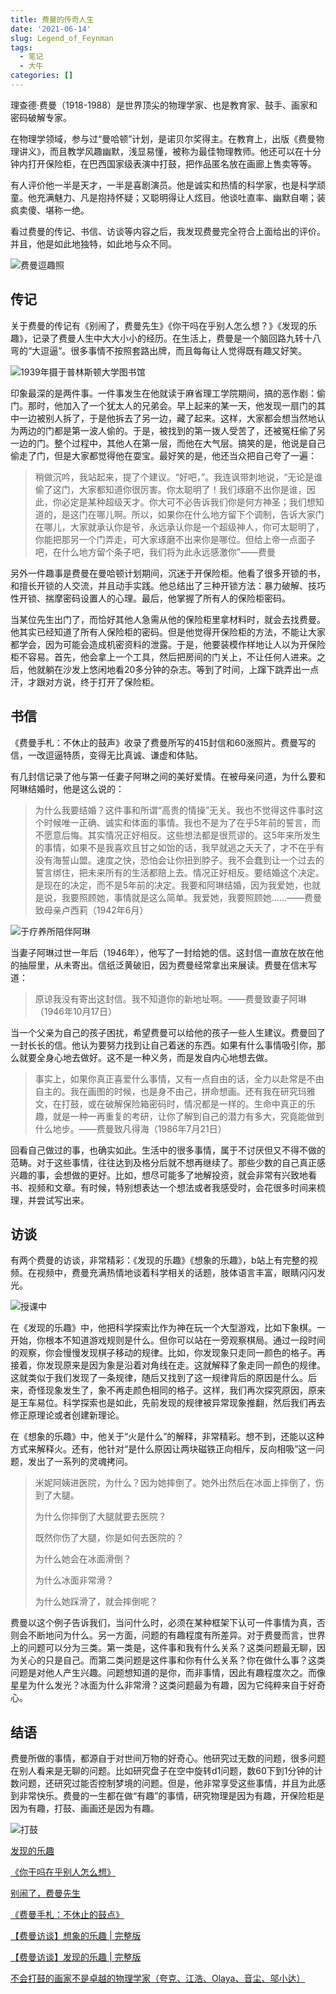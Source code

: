 ```yaml
---
title: 费曼的传奇人生
date: '2021-06-14'
slug: Legend_of_Feynman
tags:
  - 笔记
  - 大牛
categories: []
---
```


理查德·费曼（1918-1988）是世界顶尖的物理学家、也是教育家、鼓手、画家和密码破解专家。

在物理学领域，参与过“曼哈顿”计划，是诺贝尔奖得主。在教育上，出版《费曼物理讲义》，而且教学风趣幽默，浅显易懂，被称为最佳物理教师。他还可以在十分钟内打开保险柜，在巴西国家级表演中打鼓，把作品匿名放在画廊上售卖等等。

有人评价他一半是天才，一半是喜剧演员。他是诚实和热情的科学家，也是科学顽童。他充满魅力、凡是抱持怀疑；又聪明得让人炫目。他谈吐直率、幽默自嘲；装疯卖傻、堪称一绝。

看过费曼的传记、书信、访谈等内容之后，我发现费曼完全符合上面给出的评价。并且，他是如此地独特，如此地与众不同。

![费曼逗趣照](https://i.loli.net/2021/06/14/5uv9sGWRS8kFElp.jpg)

## 传记

关于费曼的传记有《别闹了，费曼先生》《你干吗在乎别人怎么想？》《发现的乐趣》，记录了费曼人生中大大小小的经历。在生活上，费曼是一个脑回路九转十八弯的“大逗逼”。很多事情不按照套路出牌，而且每每让人觉得既有趣又好笑。

![1939年摄于普林斯顿大学图书馆](https://i.loli.net/2021/06/14/KOtfAunghq3HpLe.jpg)

印象最深的是两件事。一件事发生在他就读于麻省理工学院期间，搞的恶作剧：偷门。那时，他加入了一个犹太人的兄弟会。早上起来的某一天，他发现一扇门的其中一边被别人拆了，于是他拆去了另一边，藏了起来。这样，大家都会想当然地认为两边的门都是第一波人偷的。于是，被找到的第一拨人受苦了，还被冤枉偷了另一边的门。整个过程中，其他人在第一层，而他在大气层。搞笑的是，他说是自己偷走了门，但是大家都觉得他在耍宝。最好笑的是，他还当众把自己夸了一遍：

>稍做沉吟，我站起来，提了个建议。“好吧，”。我连讽带刺地说，“无论是谁偷了这门，大家都知道你很厉害。你太聪明了！我们琢磨不出你是谁，因此，你必定是某种超级天才。你大可不必告诉我们你是何方神圣；我们想知道的，是这门在哪儿啊。所以，如果你在什么地方留下个调制，告诉大家门在哪儿，大家就承认你是爷，永远承认你是一个超级神人，你可太聪明了，你能把那另一个门弄走，可大家琢磨不出来你是哪位。但给上帝一点面子吧，在什么地方留个条子吧，我们将为此永远感激你”——费曼

另外一件趣事是费曼在曼哈顿计划期间，沉迷于开保险柜。他看了很多开锁的书，和擅⻓开锁的⼈交流，并且动手实践。他总结出了三种开锁⽅法：暴力破解、技巧性开锁、揣摩密码设置人的心理。最后，他掌握了所有⼈的保险柜密码。

当某位先生出门了，而恰好其他人急需从他的保险柜里拿材料时，就会去找费曼。他其实已经知道了所有人保险柜的密码。但是他觉得开保险柜的方法，不能让大家都学会，因为可能会造成机密资料的泄露。于是，他要装模作样地让人以为开保险柜不容易。首先，他会拿上一个工具，然后把房间的门关上，不让任何人进来。之后，他就躺在沙发上悠闲地看20多分钟的杂志。等到了时间，上蹿下跳弄出一点汗，才跟对方说，终于打开了保险柜。

## 书信

《费曼手札：不休止的鼓声》收录了费曼所写的415封信和60涨照片。费曼写的信，一改逗逼特质，变得无比真诚、谦虚和体贴。

有几封信记录了他与第一任妻子阿琳之间的美好爱情。在被母亲问道，为什么要和阿琳结婚时，他是这么说的：

> 为什么我要结婚？这件事和所谓“高贵的情操”无关。我也不觉得这件事时这个时候唯一正确、诚实和体面的事情。我也不是为了在乎5年前的誓言，而不愿意后悔。其实情况正好相反。这些想法都是很荒谬的。这5年来所发生的事情，如果不是我喜欢且甘之如饴的话，我早就逃之夭夭了，才不在乎有没有海誓山盟。速度之快，恐怕会让你扭到脖子。我不会蠢到让一个过去的誓言绑住，把未来所有的生活都赔上去。情况正好相反。要结婚这个决定。是现在的决定，而不是5年前的决定。我要和阿琳结婚，因为我爱她，也就是说，我要照顾她，事情就是这么简单。我爱她，我要照顾她......——费曼致母亲卢西莉（1942年6月） 

![于疗养所陪伴阿琳](https://i.loli.net/2021/06/14/DkiUMg41JHeSv6Z.png)

当妻子阿琳过世一年后（1946年），他写了一封给她的信。这封信一直放在放在他的抽屉里，从未寄出。信纸泛黄破旧，因为费曼经常拿出来展读。费曼在信末写道：

> 原谅我没有寄出这封信。我不知道你的新地址啊。——费曼致妻子阿琳（1946年10月17日）

当一个父亲为自己的孩子困扰，希望费曼可以给他的孩子一些人生建议。费曼回了一封长长的信。他认为要努力找到让自己着迷的东西。如果有什么事情吸引你，那么就要全身心地去做好。这不是一种义务，而是发自内心地想去做。

> 事实上，如果你真正喜爱什么事情，又有一点自由的话，全力以赴常是不由自主的。我在画图的时候，也是身不由己，拼命想画。还有我在研究玛雅文，在打鼓，或在破解保险箱密码时，情况都是一样的。生命中真正的乐趣，就是一种一再重复的考研，让你了解到自己的潜力有多大，究竟能做到什么地步。——费曼致凡得海（1986年7月21日）

回看自己做过的事，也确实如此。生活中的很多事情，属于不讨厌但又不得不做的范畴。对于这些事情，往往达到及格分后就不想再继续了。那些少数的自己真正感兴趣的事，会想做的更好。比如，想尽可能多了地解投资，就会非常有兴致地看书、视频和文章。有时候，特别想表达一个想法或者我感受时，会花很多时间来梳理，并尝试写出来。

## 访谈

有两个费曼的访谈，非常精彩：《发现的乐趣》《想象的乐趣》，b站上有完整的视频。在视频中，费曼充满热情地谈着科学相关的话题，肢体语言丰富，眼睛闪闪发光。

![授课中](https://i.loli.net/2021/06/14/lHhtnKF3qiB4Mep.png)

在《发现的乐趣》中，他把科学探索比作为神在玩一个大型游戏，比如下象棋。一开始，你根本不知道游戏规则是什么。但你可以站在一旁观察棋局。通过一段时间的观察，你会慢慢发现棋子移动的规律。比如，你发现象只走同一颜色的格子。再接着，你发现原来是因为象是沿着对角线在走。这就解释了象走同一颜色的规律。这就类似于我们发现了一条规律，随后又找到了这一规律背后的原因是什么。后来，奇怪现象发生了，象不再走颜色相同的格子。这样，我们再次探究原因，原来是王车易位。科学探索也是如此，先前发现的规律被异常现象推翻，然后我们再去修正原理论或者创建新理论。

在《想象的乐趣》中，他关于“火是什么”的解释，非常精彩。想不到，还能以这种方式来解释火。还有，他针对“是什么原因让两块磁铁正向相斥，反向相吸”这一问题，发出了一系列的灵魂拷问。

> 米妮阿姨进医院，为什么？因为她摔倒了。她外出然后在冰面上摔倒了，伤到了大腿。
>
> 为什么你摔倒了大腿就要去医院？
>
> 既然你伤了大腿，你是如何去医院的？
>
> 为什么她会在冰面滑倒？
>
> 为什么冰面非常滑？
>
> 为什么她踩滑了，就会摔倒呢？

费曼以这个例子告诉我们，当问什么时，必须在某种框架下认可一件事情为真，否则会不断地问为什么。另一方面，问题的有趣程度有所差异。对于费曼而言，世界上的问题可以分为三类。第一类是，这件事和我有什么关系？这类问题最无聊，因为关心的只是自己。而第二类问题是这件事和你有什么关系？你在做什么事？这类问题是对他人产生兴趣。问题想知道的是你，而非事情，因此有趣程度次之。而像星星为什么发光？冰面为什么非常滑？这类问题最为有趣，因为它纯粹来自于好奇心。

## 结语

费曼所做的事情，都源自于对世间万物的好奇心。他研究过无数的问题，很多问题在别人看来是无聊的问题。比如研究盘子在空中旋转d1问题，数60下到1分钟的计数问题，还研究过能否控制梦境的问题。但是，他非常享受这些事情，并且为此感到非常快乐。费曼的一生都在做“有趣”的事情，研究物理是因为有趣，开保险柜是因为有趣，打鼓、画画还是因为有趣。

![打鼓](https://i.loli.net/2021/06/14/QPsZiVzxoqMyhtd.png)

[发现的乐趣](https://book.douban.com/subject/26776967/)

[《你干吗在乎别人怎么想》](https://book.douban.com/subject/1318796/)

[别闹了，费曼先生](https://book.douban.com/subject/1037602/)

[《费曼手札：不休止的鼓点》](https://book.douban.com/subject/33413970/)

[【费曼访谈】想象的乐趣 | 完整版](https://www.bilibili.com/video/BV1wo4y197nX)

[【费曼访谈】发现的乐趣 | 完整版](https://www.bilibili.com/video/BV1PK4y1U7aC)

[不会打鼓的画家不是卓越的物理学家（夸克、江浩、Olaya、⾳尘、邬⼩达）](https://www.bilibili.com/video/BV1uD4y1S7yh?from=search&seid=133032864700956970)

